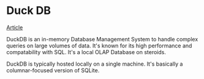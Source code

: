 # Duck DB
[Article](https://boilingdata.medium.com/lightning-fast-aggregations-by-distributing-duckdb-across-aws-lambda-functions-e4775931ab04)

DuckDB is an in-memory Database Management System to handle complex queries on large volumes of data.  It's known for its high performance and compatability with SQL.  It's a local OLAP Database on steroids.

DuckDB is typically hosted locally on a single machine.  It's basically a columnar-focused version of SQLite.